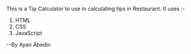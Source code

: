 This is a Tip Calculator to use in calculating tips in Restaurant.
It uses :- 
1. HTML
2. CSS
3. JavaScript

--By Ayan Abedin